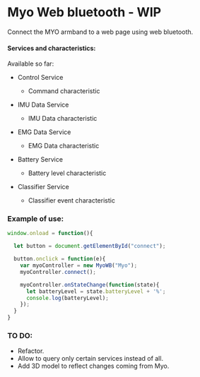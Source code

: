 # Myo Web bluetooth - WIP

Connect the MYO armband to a web page using web bluetooth.

#### Services and characteristics:

Available so far:

* Control Service
  * Command characteristic


* IMU Data Service
  * IMU Data characteristic


* EMG Data Service
  * EMG Data characteristic


* Battery Service
  * Battery level characteristic


* Classifier Service
  * Classifier event characteristic

### Example of use:

```javascript
window.onload = function(){

  let button = document.getElementById("connect");

  button.onclick = function(e){
    var myoController = new MyoWB("Myo");
    myoController.connect();

    myoController.onStateChange(function(state){
      let batteryLevel = state.batteryLevel + '%';
      console.log(batteryLevel);
    });
  }
}
```

### TO DO:

* Refactor.
* Allow to query only certain services instead of all.
* Add 3D model to reflect changes coming from Myo.
